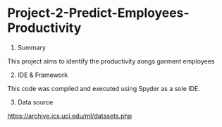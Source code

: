 # Project-2-Predict-Employees-Productivity

1. Summary

This project aims to identify the productivity aongs garment employees

2. IDE & Framework

This code was compiled and executed using Spyder as a sole IDE.

3. Data source

https://archive.ics.uci.edu/ml/datasets.php

